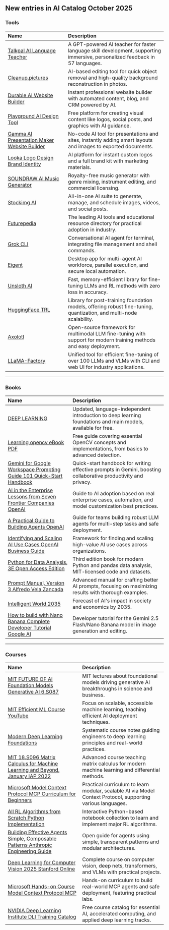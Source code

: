 ## New entries in AI Catalog October 2025

### Tools

| Name | Description |
| :-- | :-- |
| [Talkpal AI Language Teacher](https://talkpal.ai) | A GPT-powered AI teacher for faster language skill development, supporting immersive, personalized feedback in 57 languages. |
| [Cleanup.pictures](https://cleanup.pictures) | AI-based editing tool for quick object removal and high-quality background reconstruction in photos. |
| [Durable AI Website Builder](https://durable.co) | Instant professional website builder with automated content, blog, and CRM powered by AI. |
| [Playground AI Design Tool](https://playground.com) | Free platform for creating visual content like logos, social posts, and graphics with AI guidance. |
| [Gamma AI Presentation Maker Website Builder](https://gamma.app) | No-code AI tool for presentations and sites, instantly adding smart layouts and images to exported documents. |
| [Looka Logo Design Brand Identity](https://looka.com) | AI platform for instant custom logos and a full brand kit with marketing materials. |
| [SOUNDRAW AI Music Generator](https://soundraw.io) | Royalty-free music generator with genre mixing, instrument editing, and commercial licensing. |
| [Stockimg AI](https://stockimg.ai) | All-in-one AI suite to generate, manage, and schedule images, videos, and social posts. |
| [Futurepedia](https://www.futurepedia.io) | The leading AI tools and educational resource directory for practical adoption in industry. |
| [Grok CLI](https://github.comsuperagent-aigrok-cli) | Conversational AI agent for terminal, integrating file management and shell commands. |
| [Eigent](https://github.comeigent-aieigent) | Desktop app for multi-agent AI workforce, parallel execution, and secure local automation. |
| [Unsloth AI](https://github.comunslothaiunsloth) | Fast, memory-efficient library for fine-tuning LLMs and RL methods with zero loss in accuracy. |
| [HuggingFace TRL](https://github.comhuggingfacetrl) | Library for post-training foundation models, offering robust fine-tuning, quantization, and multi-node scalability. |
| [Axolotl](https://github.comaxolotl-ai-cloudaxolotl) | Open-source framework for multimodal LLM fine-tuning with support for modern training methods and easy deployment. |
| [LLaMA-Factory](https://github.comhiyougaLLaMA-Factory) | Unified tool for efficient fine-tuning of over 100 LLMs and VLMs with CLI and web UI for industry applications. |


***

### Books

| Name | Description |
| :-- | :-- |
| [DEEP LEARNING](https://www.uhu.espublicaciones?qlibroscode1252) | Updated, language-independent introduction to deep learning foundations and main models, available for free. |
| [Learning opencv eBook PDF](httpriptutorial.comebookopencv) | Free guide covering essential OpenCV concepts and implementations, from basics to advanced detection. |
| [Gemini for Google Workspace Prompting Guide 101 Quick-Start Handbook](https://services.google.comfhfilesmiscgemini-for-google-workspace-prompting-guide-101.pdf) | Quick-start handbook for writing effective prompts in Gemini, boosting collaborative productivity and privacy. |
| [AI in the Enterprise Lessons from Seven Frontier Companies OpenAI](https://cdn.openai.combusiness-guides-and-resourcesai-in-the-enterprise.pdf) | Guide to AI adoption based on real enterprise cases, automation, and model customization best practices. |
| [A Practical Guide to Building Agents OpenAI](https://cdn.openai.combusiness-guides-and-resourcesa-practical-guide-to-building-agents.pdf) | Guide for teams building robust LLM agents for multi-step tasks and safe deployment. |
| [Identifying and Scaling AI Use Cases OpenAI Business Guide](https://cdn.openai.combusiness-guides-and-resourcesidentifying-and-scaling-ai-use-cases.pdf) | Framework for finding and scaling high-value AI use cases across organizations. |
| [Python for Data Analysis, 3E Open Access Edition](https://wesmckinney.combook) | Third edition book for modern Python and pandas data analysis, MIT-licensed code and datasets. |
| [Prompt Manual, Version 3 Alfredo Vela Zancada](https://www.linkedin.compostsalfredovelamanual-del-prompt-versiC3B3n-3-activity-7377224206230511617-rj5s?utmsourceshareutmmediummemberdesktoprcmACoAAADvoYgBR6OaUkic3fcx6maIpbJDW9ElVf0) | Advanced manual for crafting better AI prompts, focusing on maximizing results with thorough examples. |
| [Intelligent World 2035](https://www.huawei.comengiv) | Forecast of AI's impact in society and economics by 2035. |
| [How to build with Nano Banana Complete Developer Tutorial Google AI](https://dev.togoogleaihow-to-build-with-nano-banana-complete-developer-tutorial-646) | Developer tutorial for the Gemini 2.5 Flash/Nano Banana model in image generation and editing. |


***

### Courses

| Name | Description |
| :-- | :-- |
| [MIT FUTURE OF AI Foundation Models Generative AI 6.S087](https://www.futureofai.mit.edu) | MIT lectures about foundational models driving generative AI breakthroughs in science and business. |
| [MIT Efficient ML Course YouTube](https://www.youtube.complaylist?listPL80kAHvQbh-pT4lCkDT53zT8DKmhE0idB) | Focus on scalable, accessible machine learning, teaching efficient AI deployment techniques. |
| [Modern Deep Learning Foundations](https://www.researchgate.netpublication395663230ModernDeepLearningFoundations) | Systematic course notes guiding engineers to deep learning principles and real-world practices. |
| [MIT 18.S096 Matrix Calculus for Machine Learning and Beyond, January IAP 2022](https://dspace.mit.eduhandle1721.1155680) | Advanced course teaching matrix calculus for modern machine learning and differential methods. |
| [Microsoft Model Context Protocol MCP Curriculum for Beginners](https://github.commicrosoftmcp-for-beginners) | Practical curriculum to learn modular, scalable AI via Model Context Protocol, supporting various languages. |
| [All RL Algorithms from Scratch Python Implementation](https://github.comFareedKhan-devall-rl-algorithms) | Interactive Python-based notebook collection to learn and implement major RL algorithms. |
| [Building Effective Agents Simple, Composable Patterns Anthropic Engineering Guide](https://www.anthropic.comengineeringbuilding-effective-agents) | Open guide for agents using simple, transparent patterns and modular architectures. |
| [Deep Learning for Computer Vision 2025 Stanford Online](https://www.youtube.complaylist?listPLoROMvodv4rOmsNzYBMe0gJY2XS8AQg16) | Complete course on computer vision, deep nets, transformers, and VLMs with practical projects. |
| [Microsoft Hands-on Course Model Context Protocol MCP](https://www.youtube.complaylist?listPLlrxD0HtieHjYfVUpGl-ai7D6FRBjV-d) | Hands-on curriculum to build real-world MCP agents and safe deployment, featuring practical labs. |
| [NVIDIA Deep Learning Institute DLI Training Catalog](https://www.nvidia.comen-ustrainingfind-training?FreeCoursesFree) | Free course catalog for essential AI, accelerated computing, and applied deep learning tracks. |

